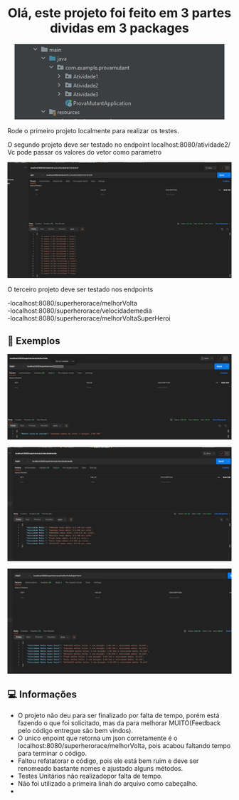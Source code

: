 <h1 align="center">
  Olá, este projeto foi feito em 3 partes dividas em 3 packages
</h1>

<p align="center">
 <img src="https://github.com/GianLAFerreira/provaMutant/blob/main/IMG/Screenshot_1.jpg?raw=true" alt="Package" />
 <br>

Rode o primeiro projeto localmente para realizar os testes.

O segundo projeto deve ser testado no endpoint localhost:8080/atividade2/
<br>
Vc pode passar os valores do vetor como parametro

 <p align="center">
 <img src="https://github.com/GianLAFerreira/provaMutant/blob/main/IMG/Screenshot_2.jpg?raw=true" alt="Postman" />
</p>

O terceiro projeto deve ser testado nos endpoints

-localhost:8080/superherorace/melhorVolta
<br>
-localhost:8080/superherorace/velocidademedia
<br>
-localhost:8080/superherorace/melhorVoltaSuperHeroi



## 🚀 Exemplos

 <p align="center">
 <img src="https://github.com/GianLAFerreira/provaMutant/blob/main/IMG/Screenshot_3.jpg?raw=true" alt="Postman" />
</p>
 <p align="center">
 <img src="https://github.com/GianLAFerreira/provaMutant/blob/main/IMG/Screenshot_4.jpg?raw=true" alt="Postman" />
</p>
 <p align="center">
 <img src="https://github.com/GianLAFerreira/provaMutant/blob/main/IMG/Screenshot_5.jpg?raw=true" alt="Postman" />
</p>

## 💻 Informações
- O projeto não deu para ser finalizado por falta de tempo, porém está fazendo o que foi solicitado, mas da para melhorar MUITO(Feedback pelo código entregue são bem vindos).
- O unico enpoint que retorna um json corretamente é o localhost:8080/superherorace/melhorVolta, pois acabou faltando tempo para terminar o código.
- Faltou refatatorar o código, pois ele está bem ruim e deve ser renomeado bastante nomes e ajustado alguns métodos.
- Testes Unitários não realizadopor falta de tempo.
- Não foi utilizado a primeira linah do arquivo como cabeçalho.
- 
